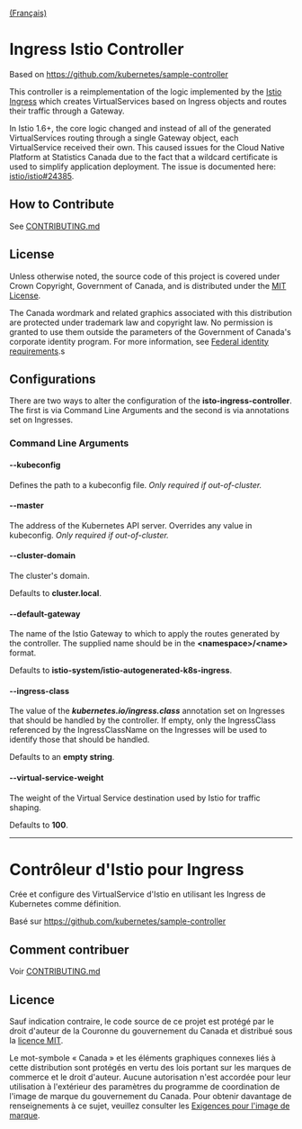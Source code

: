 [(Français)](#contr%C3%B4leur-distio-pour-ingress)

# Ingress Istio Controller
Based on https://github.com/kubernetes/sample-controller

This controller is a reimplementation of the logic implemented by the [Istio Ingress](https://istio.io/latest/docs/tasks/traffic-management/ingress/kubernetes-ingress/) which creates VirtualServices based on Ingress objects and routes their traffic through a Gateway. 

In Istio 1.6+, the core logic changed and instead of all of the generated VirtualServices routing through a single Gateway object, each VirtualService received their own. This caused issues for the Cloud Native Platform at Statistics Canada due to the fact that a wildcard certificate is used to simplify application deployment.  The issue is documented here: [istio/istio#24385](https://github.com/istio/istio/issues/24385).

## How to Contribute

See [CONTRIBUTING.md](CONTRIBUTING.md)

## License

Unless otherwise noted, the source code of this project is covered under Crown Copyright, Government of Canada, and is distributed under the [MIT License](LICENSE).

The Canada wordmark and related graphics associated with this distribution are protected under trademark law and copyright law. No permission is granted to use them outside the parameters of the Government of Canada's corporate identity program. For more information, see [Federal identity requirements](https://www.canada.ca/en/treasury-board-secretariat/topics/government-communications/federal-identity-requirements.html).s

## Configurations
There are two ways to alter the configuration of the **isto-ingress-controller**. 
The first is via Command Line Arguments and the second is via annotations set on Ingresses.

### Command Line Arguments

#### --kubeconfig
Defines the path to a kubeconfig file. *Only required if out-of-cluster.*

#### --master
The address of the Kubernetes API server. Overrides any value in kubeconfig. *Only required if out-of-cluster.*

#### --cluster-domain
The cluster's domain. 

Defaults to **cluster.local**.

#### --default-gateway
The name of the Istio Gateway to which to apply the routes generated by the controller.
The supplied name should be in the **\<namespace>/\<name>** format.

Defaults to **istio-system/istio-autogenerated-k8s-ingress**.

#### --ingress-class
The value of the ***kubernetes.io/ingress.class*** annotation set on Ingresses that should be handled by the controller.
If empty, only the IngressClass referenced by the IngressClassName on the Ingresses will be used to identify those that should be handled.

Defaults to an **empty string**.

#### --virtual-service-weight
The weight of the Virtual Service destination used by Istio for traffic shaping.

Defaults to **100**.
______________________

# Contrôleur d'Istio pour Ingress

Crée et configure des VirtualService d'Istio en utilisant les Ingress de Kubernetes comme définition.

Basé sur https://github.com/kubernetes/sample-controller

## Comment contribuer

Voir [CONTRIBUTING.md](CONTRIBUTING.md)

## Licence

Sauf indication contraire, le code source de ce projet est protégé par le droit d'auteur de la Couronne du gouvernement du Canada et distribué sous la [licence MIT](LICENSE).

Le mot-symbole « Canada » et les éléments graphiques connexes liés à cette distribution sont protégés en vertu des lois portant sur les marques de commerce et le droit d'auteur. Aucune autorisation n'est accordée pour leur utilisation à l'extérieur des paramètres du programme de coordination de l'image de marque du gouvernement du Canada. Pour obtenir davantage de renseignements à ce sujet, veuillez consulter les [Exigences pour l'image de marque](https://www.canada.ca/fr/secretariat-conseil-tresor/sujets/communications-gouvernementales/exigences-image-marque.html).
